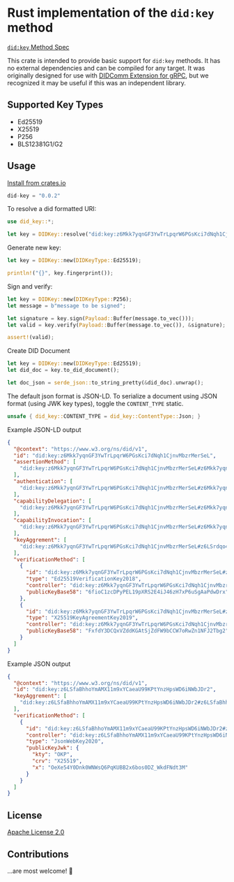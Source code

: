 # Rust implementation of the `did:key` method

[`did:key` Method Spec](https://w3c-ccg.github.io/did-method-key/)

This crate is intended to provide basic support for `did:key` methods. It has no external dependencies and can be compiled for any target.
It was originally designed for use with [DIDComm Extension for gRPC](https://github.com/trinsic-id/didcomm-extension-grpc), but we recognized it may be useful if this was an independent library.

## Supported Key Types

- Ed25519
- X25519
- P256
- BLS12381G1/G2

## Usage

[Install from crates.io](https://crates.io/crates/did-key)

```rust
did-key = "0.0.2"
```

To resolve a did formatted URI:

```rust
use did_key::*;

let key = DIDKey::resolve("did:key:z6Mkk7yqnGF3YwTrLpqrW6PGsKci7dNqh1CjnvMbzrMerSeL").unwrap();

```

Generate new key:

```rust
let key = DIDKey::new(DIDKeyType::Ed25519);

println!("{}", key.fingerprint());
```

Sign and verify:

```rust
let key = DIDKey::new(DIDKeyType::P256);
let message = b"message to be signed";

let signature = key.sign(Payload::Buffer(message.to_vec()));
let valid = key.verify(Payload::Buffer(message.to_vec()), &signature);

assert!(valid);
```

Create DID Document

```rust
let key = DIDKey::new(DIDKeyType::Ed25519);
let did_doc = key.to_did_document();

let doc_json = serde_json::to_string_pretty(&did_doc).unwrap();
```

The default json format is JSON-LD. To serialize a document using JSON format (using JWK key types), toggle the `CONTENT_TYPE` static.

```rust
unsafe { did_key::CONTENT_TYPE = did_key::ContentType::Json; }
```

Example JSON-LD output

```json
{
  "@context": "https://www.w3.org/ns/did/v1",
  "id": "did:key:z6Mkk7yqnGF3YwTrLpqrW6PGsKci7dNqh1CjnvMbzrMerSeL",
  "assertionMethod": [
    "did:key:z6Mkk7yqnGF3YwTrLpqrW6PGsKci7dNqh1CjnvMbzrMerSeL#z6Mkk7yqnGF3YwTrLpqrW6PGsKci7dNqh1CjnvMbzrMerSeL"
  ],
  "authentication": [
    "did:key:z6Mkk7yqnGF3YwTrLpqrW6PGsKci7dNqh1CjnvMbzrMerSeL#z6Mkk7yqnGF3YwTrLpqrW6PGsKci7dNqh1CjnvMbzrMerSeL"
  ],
  "capabilityDelegation": [
    "did:key:z6Mkk7yqnGF3YwTrLpqrW6PGsKci7dNqh1CjnvMbzrMerSeL#z6Mkk7yqnGF3YwTrLpqrW6PGsKci7dNqh1CjnvMbzrMerSeL"
  ],
  "capabilityInvocation": [
    "did:key:z6Mkk7yqnGF3YwTrLpqrW6PGsKci7dNqh1CjnvMbzrMerSeL#z6Mkk7yqnGF3YwTrLpqrW6PGsKci7dNqh1CjnvMbzrMerSeL"
  ],
  "keyAggrement": [
    "did:key:z6Mkk7yqnGF3YwTrLpqrW6PGsKci7dNqh1CjnvMbzrMerSeL#z6LSrdqo4M24WRDJj1h2hXxgtDTyzjjKCiyapYVgrhwZAySn"
  ],
  "verificationMethod": [
    {
      "id": "did:key:z6Mkk7yqnGF3YwTrLpqrW6PGsKci7dNqh1CjnvMbzrMerSeL#z6Mkk7yqnGF3YwTrLpqrW6PGsKci7dNqh1CjnvMbzrMerSeL",
      "type": "Ed25519VerificationKey2018",
      "controller": "did:key:z6Mkk7yqnGF3YwTrLpqrW6PGsKci7dNqh1CjnvMbzrMerSeL",
      "publicKeyBase58": "6fioC1zcDPyPEL19pXRS2E4iJ46zH7xP6uSgAaPdwDrx"
    },
    {
      "id": "did:key:z6Mkk7yqnGF3YwTrLpqrW6PGsKci7dNqh1CjnvMbzrMerSeL#z6LSrdqo4M24WRDJj1h2hXxgtDTyzjjKCiyapYVgrhwZAySn",
      "type": "X25519KeyAgreementKey2019",
      "controller": "did:key:z6Mkk7yqnGF3YwTrLpqrW6PGsKci7dNqh1CjnvMbzrMerSeL",
      "publicKeyBase58": "FxfdY3DCQxVZddKGAtSjZdFW9bCCW7oRwZn1NFJ2Tbg2"
    }
  ]
}
```

Example JSON output

```json
{
  "@context": "https://www.w3.org/ns/did/v1",
  "id": "did:key:z6LSfaBhhoYmAMX11m9xYCaeaU99KPtYnzHpsWD6iNWbJDr2",
  "keyAggrement": [
    "did:key:z6LSfaBhhoYmAMX11m9xYCaeaU99KPtYnzHpsWD6iNWbJDr2#z6LSfaBhhoYmAMX11m9xYCaeaU99KPtYnzHpsWD6iNWbJDr2"
  ],
  "verificationMethod": [
    {
      "id": "did:key:z6LSfaBhhoYmAMX11m9xYCaeaU99KPtYnzHpsWD6iNWbJDr2#z6LSfaBhhoYmAMX11m9xYCaeaU99KPtYnzHpsWD6iNWbJDr2",
      "controller": "did:key:z6LSfaBhhoYmAMX11m9xYCaeaU99KPtYnzHpsWD6iNWbJDr2",
      "type": "JsonWebKey2020",
      "publicKeyJwk": {
        "kty": "OKP",
        "crv": "X25519",
        "x": "OeXe54Y0Dnk0WNWsQ6PqKUBB2x6bos0DZ_WkdFNdt3M"
      }
    }
  ]
}
```

## License

[Apache License 2.0](https://github.com/trinsic-id/did-key.rs/blob/main/LICENSE)

## Contributions

...are most welcome! 🙌
